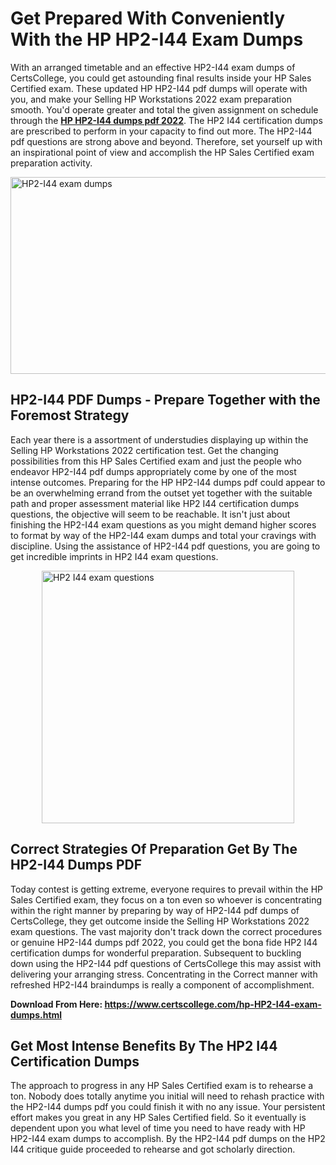 <h1><strong>Get Prepared With Conveniently With the HP HP2-I44 Exam Dumps&nbsp;</strong></h1>
<p><span style="font-weight: 400;">With an arranged timetable and an effective  HP2-I44 exam dumps of CertsCollege, you could get astounding final results inside your HP Sales Certified exam. These updated HP HP2-I44 pdf dumps will operate with you, and make your Selling HP Workstations 2022 exam preparation smooth. You'd operate greater and total the given assignment on schedule through the <strong><a href="https://www.certscollege.com/hp-HP2-I44-exam-dumps.html">HP HP2-I44 dumps pdf 2022</a></strong>. The HP2 I44 certification dumps are prescribed to perform in your capacity to find out more. The  HP2-I44 pdf questions are strong above and beyond. Therefore, set yourself up with an inspirational point of view and accomplish the HP Sales Certified exam preparation activity.&nbsp;</span></p>
<p><span style="font-weight: 400;"><img style="display: block; margin-left: auto; margin-right: auto;" src="https://i.ibb.co/CPDK3ps/Yellow-and-Blue-Initiative-Blog-Banner.png" alt="HP2-I44 exam dumps" width="559" height="315" /></span></p>
<h2><strong>HP2-I44 PDF Dumps - Prepare Together with the Foremost Strategy</strong></h2>
<p><span style="font-weight: 400;">Each year there is a assortment of understudies displaying up within the Selling HP Workstations 2022 certification test. Get the changing possibilities from this HP Sales Certified exam and just the people who endeavor HP2-I44 pdf dumps appropriately come by one of the most intense outcomes. Preparing for the HP HP2-I44 dumps pdf could appear to be an overwhelming errand from the outset yet together with the suitable path and proper assessment material like HP2 I44 certification dumps questions, the objective will seem to be reachable. It isn't just about finishing the HP2-I44 exam questions as you might demand higher scores to format by way of the HP2-I44 exam dumps and total your cravings with discipline. Using the assistance of HP2-I44 pdf questions, you are going to get incredible imprints in HP2 I44 exam questions.</span></p>
<p><span style="font-weight: 400;"><a href="https://tinyurl.com/bdevvcr9"><img style="display: block; margin-left: auto; margin-right: auto;" src="https://i.ibb.co/9tMrhdY/Teacher-Appreciation-Invitation.png" alt="HP2 I44 exam questions " width="404" height="404" /></a></span></p>
<h2><strong>Correct Strategies Of Preparation Get By The HP2-I44 Dumps PDF</strong></h2>
<p><span style="font-weight: 400;">Today contest is getting extreme, everyone requires to prevail within the HP Sales Certified exam, they focus on a ton even so whoever is concentrating within the right manner by preparing by way of HP2-I44 pdf dumps of CertsCollege, they get outcome inside the Selling HP Workstations 2022 exam questions. The vast majority don't track down the correct procedures or genuine HP2-I44 dumps pdf 2022, you could get the bona fide HP2 I44 certification dumps for wonderful preparation. Subsequent to buckling down using the  HP2-I44 pdf questions of CertsCollege this may assist with delivering your arranging stress. Concentrating in the Correct manner with refreshed HP2-I44 braindumps is really a component of accomplishment.</span></p>
<p><span style="font-weight: 400;"><strong>Download From Here: <a href="https://www.certscollege.com/hp-HP2-I44-exam-dumps.html">https://www.certscollege.com/hp-HP2-I44-exam-dumps.html</a></strong></span></p>
<h2><strong>Get Most Intense Benefits By The HP2 I44 Certification Dumps</strong></h2>
<p><span style="font-weight: 400;">The approach to progress in any HP Sales Certified exam is to rehearse a ton. Nobody does totally anytime you initial will need to rehash practice with the HP2-I44 dumps pdf you could finish it with no any issue. Your persistent effort makes you great in any HP Sales Certified field. So it eventually is dependent upon you what level of time you need to have ready with HP HP2-I44 exam dumps to accomplish. By the HP2-I44 pdf dumps on the HP2 I44 critique guide proceeded to rehearse and got scholarly direction.</span></p>
